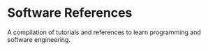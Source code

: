 # Software References
A compilation of tutorials and references to learn programming and software engineering.
